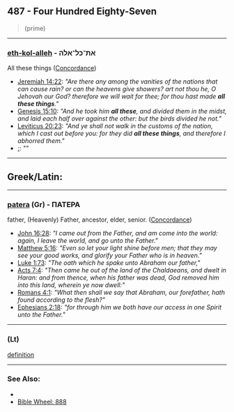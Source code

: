## 487 - Four Hundred Eighty-Seven
> (prime)

---

### [eth-kol-alleh](/keys/ATh-KL-ALH) - את־כל־אלה
All these things ([Concordance](https://biblehub.com/hebrew/428.htm))

- [Jeremiah 14:22](https://biblehub.com/jeremiah/14-22.htm): *"Are there any among the vanities of the nations that can cause rain? or can the heavens give showers? art not thou he, O Jehovah our God? therefore we will wait for thee; for thou hast made **all these things**."*
- [Genesis 15:10](https://biblehub.com/genesis/15-10.htm): *"And he took him **all these**, and divided them in the midst, and laid each half over against the other: but the birds divided he not."*
- [Leviticus 20:23](https://biblehub.com/leviticus/20-23.htm): *"And ye shall not walk in the customs of the nation, which I cast out before you: for they did **all these things**, and therefore I abhorred them."*
- [ :](https://biblehub.com//-.htm): *""*

---

## Greek/Latin:

---

### [patera](/greek?word=patera) (Gr) - ΠΑΤΕΡΑ
father, (Heavenly) Father, ancestor, elder, senior. ([Concordance](https://biblehub.com/greek/3962.htm))

- [John 16:28](https://biblehub.com/text/john/16-28.htm): *"I came out from the Father, and am come into the world: again, I leave the world, and go unto the Father."*
- [Matthew 5:16](https://biblehub.com/text/matthew/5-16.htm): *"Even so let your light shine before men; that they may see your good works, and glorify your Father who is in heaven."*
- [Luke 1:73](https://biblehub.com/text/luke/1-73.htm): *"The oath which he spake unto Abraham our father,"*
- [Acts 7:4](https://biblehub.com/text/acts/7-4.htm): *"Then came he out of the land of the Chaldaeans, and dwelt in Haran: and from thence, when his father was dead, God removed him into this land, wherein ye now dwell:"*
- [Romans 4:1](https://biblehub.com/text/romans/4-1.htm): *"What then shall we say that Abraham, our forefather, hath found according to the flesh?"*
- [Ephesians 2:18](https://biblehub.com/text//-.htm): *"for through him we both have our access in one Spirit unto the Father."*

---

### [](/latin?word=) (Lt)

[definition](http://archives.nd.edu/cgi-bin/wordz.pl?keyword=THE_WORD)

---

### See Also:

- 
- [Bible Wheel: 888](https://www.biblewheel.com//GR/GR_Database.php?SearchBy_Gematria=888)
